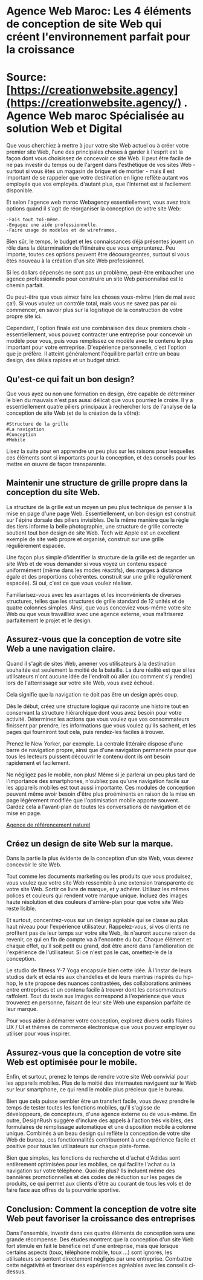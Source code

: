  # Agence Web Maroc: Les 4 éléments de conception de site Web qui créent l'environnement parfait pour la croissance

 # Source: [https://creationwebsite.agency](https://creationwebsite.agency/) . Agence Web maroc Spécialisée au solution Web et Digital


Que vous cherchiez à mettre à jour votre site Web actuel ou à créer votre premier site Web, l'une des principales choses à garder à l'esprit est la façon dont vous choisissez de concevoir ce site Web. Il peut être facile de ne pas investir du temps ou de l'argent dans l'esthétique de vos sites Web - surtout si vous êtes un magasin de brique et de mortier - mais il est important de se rappeler que votre destination en ligne reflète autant vos employés que vos employés. d'autant plus, que l'Internet est si facilement disponible.

Et selon l'agence web maroc Webagency essentiellement, vous avez trois options quand il s'agit de réorganiser la conception de votre site Web:

    -Fais tout toi-même.
    -Engagez une aide professionnelle.
    -Faire usage de modèles et de wireframes.

Bien sûr, le temps, le budget et les connaissances déjà présentes jouent un rôle dans la détermination de l'itinéraire que vous emprunterez. Peu importe, toutes ces options peuvent être décourageantes, surtout si vous êtes nouveau à la création d'un site Web professionnel.

Si les dollars dépensés ne sont pas un problème, peut-être embaucher une agence professionnelle pour construire un site Web personnalisé est le chemin parfait.

Ou peut-être que vous aimez faire les choses vous-même (rien de mal avec ça!). Si vous voulez un contrôle total, mais vous ne savez pas par où commencer, en savoir plus sur la logistique de la construction de votre propre site ici.

Cependant, l'option finale est une combinaison des deux premiers choix - essentiellement, vous pouvez contracter une entreprise pour concevoir un modèle pour vous, puis vous remplissez ce modèle avec le contenu le plus important pour votre entreprise. D'expérience personnelle, c'est l'option que je préfère. Il atteint généralement l'équilibre parfait entre un beau design, des délais rapides et un budget strict.

## Qu'est-ce qui fait un bon design?

Que vous ayez ou non une formation en design, être capable de déterminer le bien du mauvais n'est pas aussi délicat que vous pourriez le croire. Il y a essentiellement quatre piliers principaux à rechercher lors de l'analyse de la conception de site Web (et de la création de la vôtre):

    #Structure de la grille
    #La navigation
    #Conception
    #Mobile

Lisez la suite pour en apprendre un peu plus sur les raisons pour lesquelles ces éléments sont si importants pour la conception, et des conseils pour les mettre en œuvre de façon transparente.

## Maintenir une structure de grille propre dans la conception du site Web.

 

La structure de la grille est un moyen un peu plus technique de penser à la mise en page d'une page Web. Essentiellement, un bon design est construit sur l'épine dorsale des piliers invisibles. De la même manière que la règle des tiers informe la belle photographie, une structure de grille correcte soutient tout bon design de site Web. Tech wiz Apple est un excellent exemple de site web propre et organisé, construit sur une grille régulièrement espacée.

Une façon plus simple d'identifier la structure de la grille est de regarder un site Web et de vous demander si vous voyez un contenu espacé uniformément (même dans les modes réactifs), des marges à distance égale et des proportions cohérentes. construit sur une grille régulièrement espacée). Si oui, c'est ce que vous voulez réaliser.

Familiarisez-vous avec les avantages et les inconvénients de diverses structures, telles que les structures de grille standard de 12 unités et de quatre colonnes simples. Ainsi, que vous conceviez vous-même votre site Web ou que vous travailliez avec une agence externe, vous maîtriserez parfaitement le projet et le design.


## Assurez-vous que la conception de votre site Web a une navigation claire.

Quand il s'agit de sites Web, amener vos utilisateurs à la destination souhaitée est seulement la moitié de la bataille. La dure réalité est que si les utilisateurs n'ont aucune idée de l'endroit où aller (ou comment s'y rendre) lors de l'atterrissage sur votre site Web, vous avez échoué.

Cela signifie que la navigation ne doit pas être un design après coup.

Dès le début, créez une structure logique qui raconte une histoire tout en conservant la structure hiérarchique dont vous avez besoin pour votre activité. Déterminez les actions que vous voulez que vos consommateurs finissent par prendre, les informations que vous voulez qu'ils sachent, et les pages qui fourniront tout cela, puis rendez-les faciles à trouver.

Prenez le New Yorker, par exemple. La centrale littéraire dispose d'une barre de navigation propre, ainsi que d'une navigation permanente pour que tous les lecteurs puissent découvrir le contenu dont ils ont besoin rapidement et facilement.

Ne négligez pas le mobile, non plus! Même si je parlerai un peu plus tard de l'importance des smartphones, n'oubliez pas qu'une navigation facile sur les appareils mobiles est tout aussi importante. Ces modules de conception peuvent même avoir besoin d'être plus proéminents en raison de la mise en page légèrement modifiée que l'optimisation mobile apporte souvent. Gardez cela à l'avant-plan de toutes les conversations de navigation et de mise en page.

 [Agence de référencement naturel](https://agence-digital-maroc.jimdo.com)

## Créez un design de site Web sur la marque.

Dans la partie la plus évidente de la conception d'un site Web, vous devrez concevoir le site Web.

Tout comme les documents marketing ou les produits que vous produisez, vous voulez que votre site Web ressemble à une extension transparente de votre site Web. Sortir ce livre de marque, et y adhérer. Utilisez les mêmes polices et couleurs qui rendent votre marque unique. Incluez des images haute résolution et des couleurs d'arrière-plan pour que votre site Web reste lisible.

Et surtout, concentrez-vous sur un design agréable qui se classe au plus haut niveau pour l'expérience utilisateur. Rappelez-vous, si vos clients ne profitent pas de leur temps sur votre site Web, ils n'auront aucune raison de revenir, ce qui en fin de compte va à l'encontre du but. Chaque élément et chaque effet, qu'il soit petit ou grand, doit être ancré dans l'amélioration de l'expérience de l'utilisateur. Si ce n'est pas le cas, omettez-le de la conception.

Le studio de fitness Y-7 Yoga encapsule bien cette idée. À l'instar de leurs studios dark et éclairés aux chandelles et de leurs mantras inspirés du hip-hop, le site propose des nuances contrastées, des collaborations animées entre entreprises et un contenu facile à trouver dont les consommateurs raffolent. Tout du texte aux images correspond à l'expérience que vous trouverez en personne, faisant de leur site Web une expansion parfaite de leur marque.

Pour vous aider à démarrer votre conception, explorez divers outils filaires UX / UI et thèmes de commerce électronique que vous pouvez employer ou utiliser pour vous inspirer.


## Assurez-vous que la conception de votre site Web est optimisée pour le mobile.

Enfin, et surtout, prenez le temps de rendre votre site Web convivial pour les appareils mobiles. Plus de la moitié des internautes naviguent sur le Web sur leur smartphone, ce qui rend le mobile plus précieux que le bureau.

Bien que cela puisse sembler être un transfert facile, vous devez prendre le temps de tester toutes les fonctions mobiles, qu'il s'agisse de développeurs, de concepteurs, d'une agence externe ou de vous-même. En outre, DesignRush suggère d'inclure des appels à l'action très visibles, des formulaires de remplissage automatique et une disposition mobile à colonne unique. Combinés à un beau design qui reflète la conception de votre site Web de bureau, ces fonctionnalités contribueront à une expérience facile et positive pour tous les utilisateurs sur chaque plate-forme.

Bien que simples, les fonctions de recherche et d'achat d'Adidas sont entièrement optimisées pour les mobiles, ce qui facilite l'achat ou la navigation sur votre téléphone. Quoi de plus? Ils incluent même des bannières promotionnelles et des codes de réduction sur les pages de produits, ce qui permet aux clients d'être au courant de tous les vols et de faire face aux offres de la pourvoirie sportive.

## Conclusion: Comment la conception de votre site Web peut favoriser la croissance des entreprises

Dans l'ensemble, investir dans ces quatre éléments de conception sera une grande récompense. Des études montrent que la conception d'un site Web fort stimule en fait le bénéfice net d'une entreprise, mais que lorsque certains aspects (toux, téléphone mobile, toux ...) sont ignorés, les utilisateurs se sentent directement négligés par une entreprise. Combattre cette négativité et favoriser des expériences agréables avec les conseils ci-dessus.

